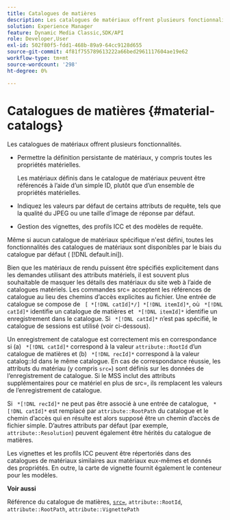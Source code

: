 ```yaml
---
title: Catalogues de matières
description: Les catalogues de matériaux offrent plusieurs fonctionnalités.
solution: Experience Manager
feature: Dynamic Media Classic,SDK/API
role: Developer,User
exl-id: 502f80f5-fdd1-468b-89a9-64cc9128d655
source-git-commit: 4f81f755789613222a66bed2961117604ae19e62
workflow-type: tm+mt
source-wordcount: '298'
ht-degree: 0%

---
```


# Catalogues de matières {#material-catalogs}

Les catalogues de matériaux offrent plusieurs fonctionnalités.

* Permettre la définition persistante de matériaux, y compris toutes les propriétés matérielles.

  Les matériaux définis dans le catalogue de matériaux peuvent être référencés à l’aide d’un simple ID, plutôt que d’un ensemble de propriétés matérielles.
* Indiquez les valeurs par défaut de certains attributs de requête, tels que la qualité du JPEG ou une taille d’image de réponse par défaut.
* Gestion des vignettes, des profils ICC et des modèles de requête.

Même si aucun catalogue de matériaux spécifique n&#39;est défini, toutes les fonctionnalités des catalogues de matériaux sont disponibles par le biais du catalogue par défaut ( [!DNL default.ini]).

Bien que les matériaux de rendu puissent être spécifiés explicitement dans les demandes utilisant des attributs matériels, il est souvent plus souhaitable de masquer les détails des matériaux du site web à l’aide de catalogues matériels. Les commandes src= acceptent les références de catalogue au lieu des chemins d’accès explicites au fichier. Une entrée de catalogue se compose de ` [ *[!DNL catId]*/] *[!DNL itemId]*`, où ` *[!DNL catId]*` identifie un catalogue de matières et ` *[!DNL itemId]*` identifie un enregistrement dans le catalogue. Si ` *[!DNL catId]*` n’est pas spécifié, le catalogue de sessions est utilisé (voir ci-dessous).

Un enregistrement de catalogue est correctement mis en correspondance si (a) ` *[!DNL catId]*` correspond à la valeur `attribute::RootId` d’un catalogue de matières et (b) ` *[!DNL recId]*` correspond à la valeur catalog::Id dans le même catalogue. En cas de correspondance réussie, les attributs du matériau (y compris `src=`) sont définis sur les données de l’enregistrement de catalogue. Si le MSS inclut des attributs supplémentaires pour ce matériel en plus de src=, ils remplacent les valeurs de l’enregistrement de catalogue.

Si ` *[!DNL recId]*` ne peut pas être associé à une entrée de catalogue, ` *[!DNL catId]*` est remplacé par `attribute::RootPath` du catalogue et le chemin d’accès qui en résulte est alors supposé être un chemin d’accès de fichier simple. D’autres attributs par défaut (par exemple, `attribute::Resolution`) peuvent également être hérités du catalogue de matières.

Les vignettes et les profils ICC peuvent être répertoriés dans des catalogues de matériaux similaires aux matériaux eux-mêmes et donnés des propriétés. En outre, la carte de vignette fournit également le conteneur pour les modèles.

**Voir aussi**

Référence du catalogue de matières, [`src=`](../../../../../../ir-api/http-protocol/image-rendering-api-ref/c-ir-http-protocol-ref/c-ir-http-protocol-command-reference/r-ir-src.md#reference-62c98abad22149d68d405ed6aaff8272), `attribute::RootId`, `attribute::RootPath`, `attribute::VignettePath`
